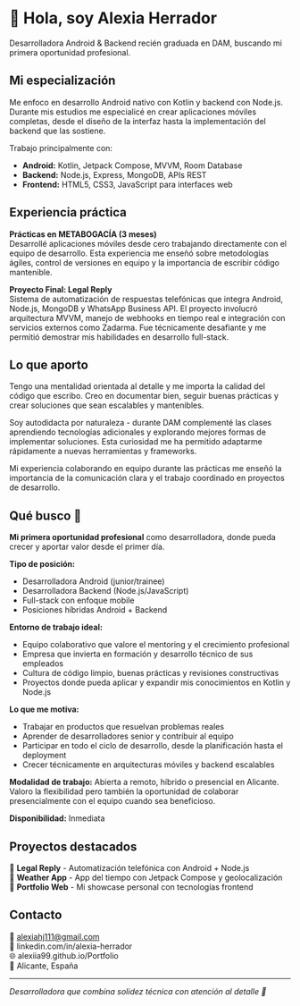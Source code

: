 # 🌸 Hola, soy Alexia Herrador

Desarrolladora Android & Backend recién graduada en DAM, buscando mi primera oportunidad profesional.

## Mi especialización

Me enfoco en desarrollo Android nativo con Kotlin y backend con Node.js. Durante mis estudios me especialicé en crear aplicaciones móviles completas, desde el diseño de la interfaz hasta la implementación del backend que las sostiene.

Trabajo principalmente con:
- **Android:** Kotlin, Jetpack Compose, MVVM, Room Database
- **Backend:** Node.js, Express, MongoDB, APIs REST
- **Frontend:** HTML5, CSS3, JavaScript para interfaces web

## Experiencia práctica

**Prácticas en METABOGACÍA (3 meses)**  
Desarrollé aplicaciones móviles desde cero trabajando directamente con el equipo de desarrollo. Esta experiencia me enseñó sobre metodologías ágiles, control de versiones en equipo y la importancia de escribir código mantenible.

**Proyecto Final: Legal Reply**  
Sistema de automatización de respuestas telefónicas que integra Android, Node.js, MongoDB y WhatsApp Business API. El proyecto involucró arquitectura MVVM, manejo de webhooks en tiempo real e integración con servicios externos como Zadarma. Fue técnicamente desafiante y me permitió demostrar mis habilidades en desarrollo full-stack.

## Lo que aporto

Tengo una mentalidad orientada al detalle y me importa la calidad del código que escribo. Creo en documentar bien, seguir buenas prácticas y crear soluciones que sean escalables y mantenibles.

Soy autodidacta por naturaleza - durante DAM complementé las clases aprendiendo tecnologías adicionales y explorando mejores formas de implementar soluciones. Esta curiosidad me ha permitido adaptarme rápidamente a nuevas herramientas y frameworks.

Mi experiencia colaborando en equipo durante las prácticas me enseñó la importancia de la comunicación clara y el trabajo coordinado en proyectos de desarrollo.

## Qué busco 🌺

**Mi primera oportunidad profesional** como desarrolladora, donde pueda crecer y aportar valor desde el primer día.

**Tipo de posición:**
- Desarrolladora Android (junior/trainee)
- Desarrolladora Backend (Node.js/JavaScript)
- Full-stack con enfoque mobile
- Posiciones híbridas Android + Backend

**Entorno de trabajo ideal:**
- Equipo colaborativo que valore el mentoring y el crecimiento profesional
- Empresa que invierta en formación y desarrollo técnico de sus empleados
- Cultura de código limpio, buenas prácticas y revisiones constructivas
- Proyectos donde pueda aplicar y expandir mis conocimientos en Kotlin y Node.js

**Lo que me motiva:**
- Trabajar en productos que resuelvan problemas reales
- Aprender de desarrolladores senior y contribuir al equipo
- Participar en todo el ciclo de desarrollo, desde la planificación hasta el deployment
- Crecer técnicamente en arquitecturas móviles y backend escalables

**Modalidad de trabajo:**
Abierta a remoto, híbrido o presencial en Alicante. Valoro la flexibilidad pero también la oportunidad de colaborar presencialmente con el equipo cuando sea beneficioso.

**Disponibilidad:** Inmediata

## Proyectos destacados

🌺 **Legal Reply** - Automatización telefónica con Android + Node.js  
🌼 **Weather App** - App del tiempo con Jetpack Compose y geolocalización  
🌻 **Portfolio Web** - Mi showcase personal con tecnologías frontend  

## Contacto

📧 alexiahj111@gmail.com  
💼 linkedin.com/in/alexia-herrador  
🌐 alexiia99.github.io/Portfolio  
📍 Alicante, España

---

*Desarrolladora que combina solidez técnica con atención al detalle 🌸*
